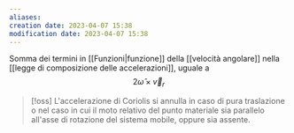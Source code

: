```yaml
---
aliases: 
creation date: 2023-04-07 15:38
modification date: 2023-04-07 15:38
---
```


Somma dei termini in [[Funzioni|funzione]] della [[velocità angolare]] nella [[legge di composizione delle accelerazioni]], uguale a
$$ 2 \hat{\omega} \times \vec{v}_{r} $$

>[!oss]
>L'accelerazione di Coriolis si annulla in caso di pura traslazione o nel caso in cui il moto relativo del punto materiale sia parallelo all'asse di rotazione del sistema mobile, oppure sia assente.




